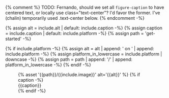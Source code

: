 {% comment %}
TODO: Fernando, should we set all `figure-caption` to have centered text,
      or locally use class="text-center"? I'd favor the former.
      I've (chalin) temporarily used .text-center below.
{% endcomment -%}

{% assign alt = include.alt | default: include.caption -%}
{% assign caption = include.caption | default: include.platform -%}
{% assign path = 'get-started' -%}

{% if include.platform -%}
  {% assign alt = alt | append: ' on ' | append: include.platform -%}
  {% assign platform_in_lowercase = include.platform | downcase -%}
  {% assign path = path | append: '/' | append: platform_in_lowercase -%}
{% endif -%}

<figure class="site-figure {{include.class}}">
  <div>
      {% asset '{{path}}/{{include.image}}' alt='{{alt}}' %}
      {% if caption -%}
      <figcaption class="figure-caption text-center">{{caption}}</figcaption>
      {% endif -%}
  </div>
</figure>
